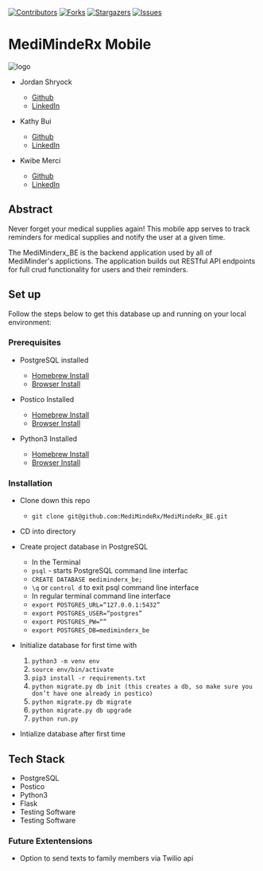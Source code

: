 [![Contributors][contributors-shield]][contributors-url]
[![Forks][forks-shield]][forks-url]
[![Stargazers][stars-shield]][stars-url]
[![Issues][issues-shield]][issues-url]

# MediMindeRx Mobile
  
![logo](./assets/logo.png)</br>

* Jordan Shryock
  * [Github](https://github.com/jordy1611) 
  * [LinkedIn](https://www.linkedin.com/in/jordan-shryock-6a48b9113/)

* Kathy Bui
  * [Github](https://github.com/kathybui732) 
  * [LinkedIn](https://www.linkedin.com/)

* Kwibe Merci
  * [Github](https://github.com/jkwibe) 
  * [LinkedIn](https://www.linkedin.com/)


## Abstract
Never forget your medical supplies again! This mobile app serves to track reminders for medical supplies and notify the user at a given time. 

The MediMinderx_BE is the backend application used by all of MediMinder's applictions. The application builds out RESTful API endpoints for full crud functionality for users and their reminders.

## Set up 
Follow the steps below to get this database up and running on your local environment:

### Prerequisites
* PostgreSQL installed 
  * [Homebrew Install](https://formulae.brew.sh/formula/postgresql)
  * [Browser Install](https://www.postgresql.org/download/)

* Postico Installed 
  * [Homebrew Install](https://formulae.brew.sh/cask/postico)
  * [Browser Install](https://eggerapps.at/postico/)

* Python3 Installed
  * [Homebrew Install](https://formulae.brew.sh/formula/python@3.8)
  * [Browser Install](https://www.python.org/downloads/)


### Installation
* Clone down this repo
  * `git clone git@github.com:MediMindeRx/MediMindeRx_BE.git`

* CD into directory

* Create project database in PostgreSQL
  * In the Terminal
  * `psql` - starts PostgreSQL command line interfac
  * `CREATE DATABASE mediminderx_be;`
  * `\q` or `control d` to exit psql command line interface
  * In regular terminal command line interface
  * `export POSTGRES_URL=“127.0.0.1:5432”`
  * `export POSTGRES_USER=“postgres”`
  * `export POSTGRES_PW=“”`
  * `export POSTGRES_DB=mediminderx_be`

* Initialize database for first time with
  1. `python3 -m venv env`
  2. `source env/bin/activate`
  3. `pip3 install -r requirements.txt`
  4. `python migrate.py db init (this creates a db, so make sure you don’t have one already in postico)`
  5. `python migrate.py db migrate`
  6. `python migrate.py db upgrade`
  7. `python run.py`

* Intialize database after first time

## Tech Stack 
- PostgreSQL
- Postico
- Python3
- Flask
- Testing Software
- Testing Software

### Future Extentensions
- Option to send texts to family members via Twilio api

<!-- MARKDOWN LINKS & IMAGES -->
<!-- https://www.markdownguide.org/basic-syntax/#reference-style-links -->
[contributors-shield]: https://img.shields.io/github/contributors/MediMindeRx/MediMindeRx-Mobile.svg?style=flat-square
[contributors-url]: https://github.com/MediMindeRx/MediMindeRx-Mobile/graphs/contributors
[forks-shield]: https://img.shields.io/github/forks/MediMindeRx/MediMindeRx-Mobile.svg?style=flat-square
[forks-url]: https://github.com/MediMindeRx/MediMindeRx-Mobile/network/members
[stars-shield]: https://img.shields.io/github/stars/MediMindeRx/MediMindeRx-Mobile.svg?style=flat-square
[stars-url]: https://github.com/MediMindeRx/MediMindeRx-Mobile/stargazers
[issues-shield]: https://img.shields.io/github/issues/MediMindeRx/MediMindeRx-Mobile.svg?style=flat-square
[issues-url]: https://github.com/MediMindeRx/MediMindeRx-Mobile/issues
